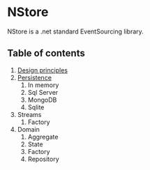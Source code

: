 # NStore

NStore is a .net standard EventSourcing library.

## Table of contents
1.  [Design principles](design.md)
1. [Persistence](persistence.md)
   1. In memory
   1. Sql Server
   1. MongoDB
   1. Sqlite 
1. Streams
   1. Factory
1. Domain
   1. Aggregate
   1. State
   1. Factory
   1. Repository
   
